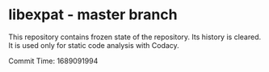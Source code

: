 # libexpat - master branch

This repository contains frozen state of the repository.
Its history is cleared. It is used only for static code
analysis with Codacy.

Commit Time: 1689091994